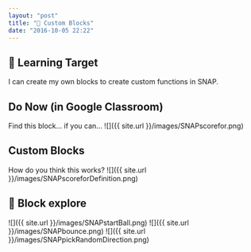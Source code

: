 ```yaml
---
layout: "post"
title: "🔨 Custom Blocks"
date: "2016-10-05 22:22"
---
```


## 🎯 Learning Target

I can create my own blocks to create custom functions in SNAP. 

## Do Now (in Google Classroom)

Find this block… if you can...
![]({{ site.url }}/images/SNAPscorefor.png)

## Custom Blocks

How do you think this works?
![]({{ site.url }}/images/SNAPscoreforDefinition.png)

## 🔄 Block explore

![]({{ site.url }}/images/SNAPstartBall.png)
![]({{ site.url }}/images/SNAPbounce.png)
![]({{ site.url }}/images/SNAPpickRandomDirection.png)
